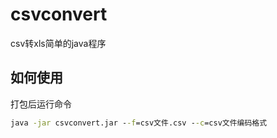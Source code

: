 # csvconvert
csv转xls简单的java程序

## 如何使用

打包后运行命令

```cmd
java -jar csvconvert.jar --f=csv文件.csv --c=csv文件编码格式
```
